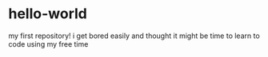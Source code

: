 # hello-world
my first repository!
i get bored easily and thought it might be time to learn to code using my free time
